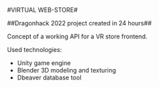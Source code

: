 #VIRTUAL WEB-STORE#

##Dragonhack 2022 project created in 24 hours##

Concept of a working API for a VR store frontend.

Used technologies: 

  - Unity game engine
  - Blender 3D modeling and texturing
  - Dbeaver database tool
